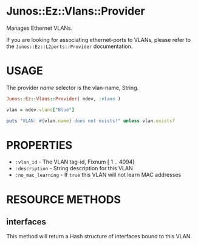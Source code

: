 # Junos::Ez::Vlans::Provider

Manages Ethernet VLANs.

If you are looking for associating ethernet-ports to VLANs, please refer to the `Junos::Ez::L2ports::Provider` documentation.

# USAGE

The provider *name* selector is the vlan-name, String. 

```ruby
Junos::Ez::Vlans::Provider( ndev, :vlans )

vlan = ndev.vlans["Blue"]

puts "VLAN: #{vlan.name} does not exists!" unless vlan.exists?
```

# PROPERTIES

  - `:vlan_id` - The VLAN tag-id, Fixnum [ 1 .. 4094]
  - `:description` - String description for this VLAN
  - `:no_mac_learning` - If `true` this VLAN will not learn MAC addresses

# RESOURCE METHODS

## interfaces

This method will return a Hash structure of interfaces bound to this VLAN.
